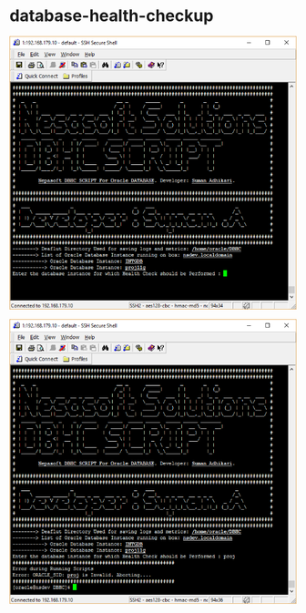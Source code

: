 # database-health-checkup

![Alt text](img/first.png?raw=true "Optional Title")

![Alt text](img/two.png?raw=true "Optional Title")
